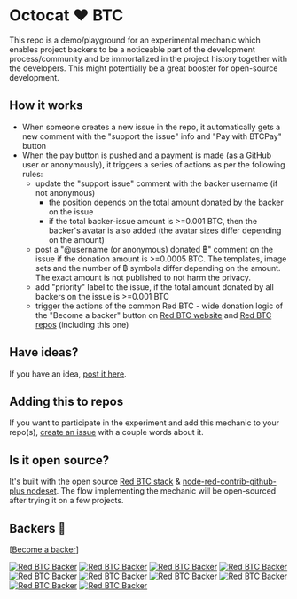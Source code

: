 # Octocat ❤ BTC

This repo is a demo/playground for an experimental mechanic which enables project backers to be a noticeable part of the development process/community and be immortalized in the project history together with the developers. This might potentially be a great booster for open-source development.

## How it works

- When someone creates a new issue in the repo, it automatically gets a new comment with the "support the issue" info and "Pay with BTCPay" button
- When the pay button is pushed and a payment is made (as a GitHub user or anonymously), it triggers a series of actions as per the following rules:
  - update the "support issue" comment with the backer username (if not anonymous)
    - the position depends on the total amount donated by the backer on the issue
    - if the total backer-issue amount is >=0.001 BTC, then the backer's avatar is also added (the avatar sizes differ depending on the amount)
  - post a "@username (or anonymous) donated ฿" comment on the issue if the donation amount is >=0.0005 BTC. The templates, image sets and the number of ฿ symbols differ depending on the amount. The exact amount is not published to not harm the privacy.
  - add "priority" label to the issue, if the total amount donated by all backers on the issue is >=0.001 BTC
  - trigger the actions of the common Red BTC - wide donation logic of the "Become a backer" button on <a href="https://redbtc.org/">Red BTC website</a> and <a href="https://github.com/redbtc/">Red BTC repos</a> (including this one)

## Have ideas?

If you have an idea, <a href="https://github.com/redbtc/octocat-loves-btc/issues">post it here</a>.

## Adding this to repos

If you want to participate in the experiment and add this mechanic to your repo(s), <a href="https://github.com/redbtc/octocat-loves-btc/issues">create an issue</a> with a couple words about it.

## Is it open source?

It's built with the open source <a href="https://redbtc.org/">Red BTC stack</a> & <a href="https://github.com/redbtc/node-red-contrib-github-plus">node-red-contrib-github-plus nodeset</a>. The flow implementing the mechanic will be open-sourced after trying it on a few projects. 

## Backers 💝

[[Become a backer](https://mynode.redbtc.org/gh-donate)]

[![Red BTC Backer](https://mynode.redbtc.org/gh-backer/top/0/avatar/60)](https://mynode.redbtc.org/gh-backer/top/0/profile)
[![Red BTC Backer](https://mynode.redbtc.org/gh-backer/top/1/avatar/60)](https://mynode.redbtc.org/gh-backer/top/1/profile)
[![Red BTC Backer](https://mynode.redbtc.org/gh-backer/top/2/avatar/60)](https://mynode.redbtc.org/gh-backer/top/2/profile)
[![Red BTC Backer](https://mynode.redbtc.org/gh-backer/top/3/avatar/60)](https://mynode.redbtc.org/gh-backer/top/3/profile)
[![Red BTC Backer](https://mynode.redbtc.org/gh-backer/top/4/avatar/60)](https://mynode.redbtc.org/gh-backer/top/4/profile)
[![Red BTC Backer](https://mynode.redbtc.org/gh-backer/top/5/avatar/60)](https://mynode.redbtc.org/gh-backer/top/5/profile)
[![Red BTC Backer](https://mynode.redbtc.org/gh-backer/top/6/avatar/60)](https://mynode.redbtc.org/gh-backer/top/6/profile)
[![Red BTC Backer](https://mynode.redbtc.org/gh-backer/top/7/avatar/60)](https://mynode.redbtc.org/gh-backer/top/7/profile)
[![Red BTC Backer](https://mynode.redbtc.org/gh-backer/top/8/avatar/60)](https://mynode.redbtc.org/gh-backer/top/8/profile)
[![Red BTC Backer](https://mynode.redbtc.org/gh-backer/top/9/avatar/60)](https://mynode.redbtc.org/gh-backer/top/9/profile)
